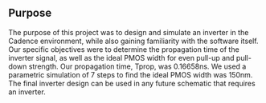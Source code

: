 ## Purpose
The purpose of this project was to design and simulate an inverter in the Cadence environment, while also gaining familiarity with the software itself. Our specific objectives were to determine the propagation time of the inverter signal, as well as the ideal PMOS width for even pull-up and pull-down strength. Our propagation time, Tprop, was 0.16658ns. We used a parametric simulation of 7 steps to find the ideal PMOS width was 150nm. The final inverter design can be used in any future schematic that requires an inverter. 
